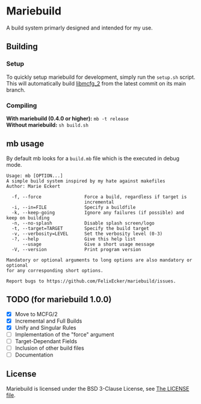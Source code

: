 # Mariebuild
A build system primarly designed and intended for my use.

## Building
### Setup
To quickly setup mariebuild for development, simply run the `setup.sh` script. This will
automatically build [libmcfg_2](https://github.com/FelixEcker/mcfg_2) from the latest commit on its main branch.

### Compiling
**With mariebuild (0.4.0 or higher):** `mb -t release` <br>
**Without mariebuild:** `sh build.sh`

## mb usage
By default mb looks for a `build.mb` file which is the executed in debug mode.
```
Usage: mb [OPTION...]
A simple build system inspired by my hate against makefiles
Author: Marie Eckert

  -f, --force                Force a build, regardless if target is
                             incremental
  -i, --in=FILE              Specify a buildfile
  -k, --keep-going           Ignore any failures (if possible) and keep on building
  -n, --no-splash            Disable splash screen/logo
  -t, --target=TARGET        Specify the build target
  -v, --verbosity=LEVEL      Set the verbosity level (0-3)
  -?, --help                 Give this help list
      --usage                Give a short usage message
  -V, --version              Print program version

Mandatory or optional arguments to long options are also mandatory or optional
for any corresponding short options.

Report bugs to https://github.com/FelixEcker/mariebuild/issues.
```

## TODO (for mariebuild 1.0.0)

- [X] Move to MCFG/2
- [X] Incremental and Full Builds
- [X] Unify and Singular Rules
- [ ] Implementation of the "force" argument
- [ ] Target-Dependant Fields
- [ ] Inclusion of other build files
- [ ] Documentation

## License
Mariebuild is licensed under the BSD 3-Clause License, see [The LICENSE file](https://github.com/FelixEcker/mariebuild/blob/master/LICENSE).
